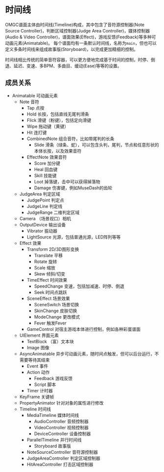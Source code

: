 # 时间线

OMGC谱面主体由时间线(Timeline)构成，其中包含了音符源控制器(Note Source Controller)，判断区域控制器(Judge Area Controller)，媒体控制器(Audio & Video Controller)，谱面效果(Effect)，游戏反馈(Feedback)等多种可动画元素(Animatable)。 每个谱面均有一条默认时间线，名称为`main`，但也可以定义多条时间线来组成故事版(Storyboard)，以完成更加精细的控制。

时间线相比传统的简单音符容器，可以更方便地完成基于时间的控制，时停、倒退、延迟、变速、多BPM、多曲目、缓动(Ease)等等的设置。

## 成员关系

* Animatable 可动画元素
    * Note 音符
        * Tap 点按
        * Hold 长按，包括直线无尾判滑条
        * Flick 滑键（粉键），包括定向滑键
        * Wipe 拖动键（黄键）
        * Hit 连打键
        * CombinedNote 组合音符，比如带尾判的长条
            * Slide 滑条（绿条、蛇），可以包含头判，尾判，节点和任意形状的本体长按，以及效果音符
        * EffectNote 效果音符
            * Score 加分键
            * Heal 回血键
            * Skill 技能键
            * Loot 掉落键，击中可以获得掉落物
            * Damage 伤害键，例如MuseDash的齿轮
    * JudgeArea 判定区域
        * JudgePoint 判定点
        * JudgeLine 判定线
        * JudgeRange 二维判定区域
    * Camera （场景视口）相机
    * OutputDevice 输出设备
        * Vibrator 振动器
        * LightSource 光源，包括普通光源，LED阵列等等
    * Effect 效果
        * Transform 2D/3D图形变换
            * Translate 平移
            * Rotate 旋转
            * Scale 缩放
            * Skew 倾斜/切变
        * TimeEffect 时间效果
            * SpeedChange 变速，包括加减速、时停、倒退
            * Seek 时间点跳跃
        * SceneEffect 场景效果
            * SceneSwitch 场景切换
            * SkinChange 皮肤切换
            * ModeChange 更改模式
            * Fever 触发Fever 
        * GameControl 对宿主游戏本体进行控制，例如各种彩蛋谱面
    * UIElement 界面元素
        * TextBlock （富）文本块
        * Image 图像
    * AsyncAnimatable 异步可动画元素，随时间点触发，但可以后台运行，不需要等待其结束
        * Event 事件
        * Action 动作
            * Feedback 游戏反馈
            * Script 脚本
        * Timer 计时器
    * KeyFrame 关键帧
    * PropertyAnimator 针对对象的属性进行修改
    * Timeline 时间线
        * MediaTimeline 媒体时间线
            * AudioController 音频控制器
            * VideoController 视频控制器
            * DeviceController 设备控制器
        * ParallelTimeline 并行时间线
            * Storyboard 故事版
        * NoteSourceController 音符源控制器
        * JudgeAreaController 判定区域控制器
        * HitAreaController 打击区域控制器

